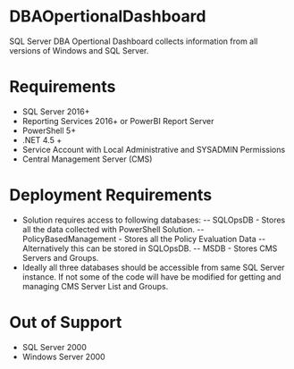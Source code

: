 # DBAOpertionalDashboard
SQL Server DBA Opertional Dashboard collects information from all versions of Windows and SQL Server.

# Requirements
- SQL Server 2016+
- Reporting Services 2016+ or PowerBI Report Server
- PowerShell 5+
- .NET 4.5 +
- Service Account with Local Administrative and SYSADMIN Permissions
- Central Management Server (CMS)

# Deployment Requirements
- Solution requires access to following databases:
  -- SQLOpsDB - Stores all the data collected with PowerShell Solution.
  -- PolicyBasedManagement - Stores all the Policy Evaluation Data -- Alternatively this can be stored in SQLOpsDB.
  -- MSDB - Stores CMS Servers and Groups.
- Ideally all three databases should be accessible from same SQL Server instance.  If not some of the code will have be modified for getting and managing CMS Server List and Groups.

# Out of Support
- SQL Server 2000
- Windows Server 2000
